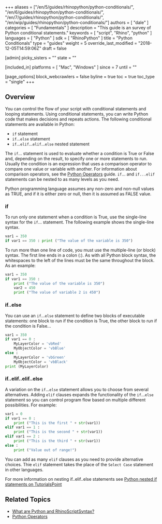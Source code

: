 +++
aliases = ["/en/5/guides/rhinopython/python-conditionals/", "/en/6/guides/rhinopython/python-conditionals/", "/en/7/guides/rhinopython/python-conditionals/", "/en/wip/guides/rhinopython/python-conditionals/"]
authors = [ "dale" ]
categories = [ "Fundamentals" ]
description = "This guide is an survey of Python conditional statements."
keywords = [ "script", "Rhino", "python" ]
languages = [ "Python" ]
sdk = [ "RhinoPython" ]
title = "Python Conditionals"
type = "guides"
weight = 5
override_last_modified = "2018-12-05T14:59:06Z"
draft = false

[admin]
picky_sisters = ""
state = ""

[included_in]
platforms = [ "Mac", "Windows" ]
since = 7
until = ""

[page_options]
block_webcrawlers = false
byline = true
toc = true
toc_type = "single"
+++


## Overview

You can control the flow of your script with conditional statements and looping statements.  Using conditional statements, you can write Python code that makes decisions and repeats actions.  The following conditional statements are available in Python:

* `if` statement
* `if`...`else` statement
* `if`...`elif`...`elif`...`else` nested statement

The `if`... statement is used to evaluate whether a condition is True or False and, depending on the result, to specify one or more statements to run.  Usually the condition is an expression that uses a comparison operator to compare one value or variable with another.  For information about comparison operators, see the [Python Operators](/guides/rhinopython/python-operators) guide. `if`... and `if...elif` statements can be nested to as many levels as you need.

Python programming language assumes any non-zero and non-null values as TRUE, and if it is either zero or null, then it is assumed as FALSE value.

### if

To run only one statement when a condition is True, use the single-line syntax for the `if`... statement.  The following example shows the single-line syntax.

```python
var1 = 350
if var1 == 350 : print ("The value of the variable is 350")
```

To run more than one line of code, you must use the multiple-line (or block) syntax. The first line ends in a colon (:). As with all Python block syntax, the whitespaces to the left of the lines must be the same throughout the block. As an example:

```python
var1 = 350
if var1 == 350 :
    print ("The value of the variable is 350")
    var2 = 450
    print ("The value of variable 2 is 450")
```

### if..else

You can use an `if`...`else` statement to define two blocks of executable statements: one block to run if the condition is True, the other block to run if the condition is False...

```python
var1 = 350
if var1 == 0 :
    MyLayerColor = 'vbRed'
    MyObjectColor = 'vbBlue'
else :
    MyLayerColor = 'vbGreen'
    MyObjectColor = 'vbBlack'
print (MyLayerColor)
```

### if..elif..elif..else

A variation on the `if`...`else` statement allows you to choose from several alternatives.  Adding `elif` clauses expands the functionality of the `if`...`else` statement so you can control program flow based on multiple different possibilities. For example:

```python
var1 = 0
if var1 == 0 :
    print ("This is the first " + str(var1))
elif var1 == 1 :
    print ("This is the second " + str(var1))
elif var1 == 2 :
    print ("This is the third " + str(var1))
else :
    print ("Value out of range!")
```

You can add as many `elif` clauses as you need to provide alternative choices. Thie `elif` statement takes the place of the `Select Case` statement in other languages.

For more information on nesting if..elif..else statements see [Python nested if statements on TutorialsPoint](https://www.tutorialspoint.com/python/nested_if_statements_in_python.htm)


## Related Topics

- [What are Python and RhinoScriptSyntax?](/guides/rhinopython/what-is-rhinopython)
- [Python Operators](/guides/rhinopython/python-operators)
